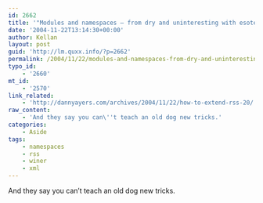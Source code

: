 ```yaml
---
id: 2662
title: '"Modules and namespaces – from dry and uninteresting with esoteric labels to really simple in just four years."'
date: '2004-11-22T13:14:30+00:00'
author: Kellan
layout: post
guid: 'http://lm.quxx.info/?p=2662'
permalink: /2004/11/22/modules-and-namespaces-from-dry-and-uninteresting-with-esoteric-labels-to-really-simple-in-just-four-years/
typo_id:
    - '2660'
mt_id:
    - '2570'
link_related:
    - 'http://dannyayers.com/archives/2004/11/22/how-to-extend-rss-20/'
raw_content:
    - 'And they say you can\''t teach an old dog new tricks.'
categories:
    - Aside
tags:
    - namespaces
    - rss
    - winer
    - xml
---
```


And they say you can’t teach an old dog new tricks.